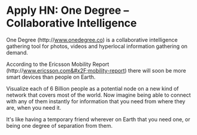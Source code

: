 # Apply HN: One Degree – Collaborative Intelligence

One Degree (http:&#x2F;&#x2F;www.onedegree.co) is a collaborative intelligence gathering tool for photos, videos and hyperlocal information gathering on demand.<p>According to the Ericsson Mobility Report (http:&#x2F;&#x2F;www.ericsson.com&#x2F;mobility-report) there will soon be more smart devices than people on Earth.<p>Visualize each of 6 Billion people as a potential node on a new kind of network that covers most of the world. Now imagine being able to connect with any of them instantly for information that you need from where they are, when you need it.<p>It&#x27;s like having a temporary friend wherever on Earth that you need one, or being one degree of separation from them.
